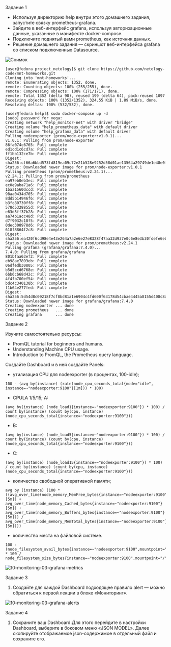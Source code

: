 Задание 1

- Используя директорию help внутри этого домашнего задания, запустите связку prometheus-grafana.
- Зайдите в веб-интерфейс grafana, используя авторизационные данные, указанные в манифесте docker-compose.
- Подключите поднятый вами prometheus, как источник данных.
- Решение домашнего задания — скриншот веб-интерфейса grafana со списком подключенных Datasource.

![Снимок](https://github.com/busuek/work/assets/101875725/712aabdf-5808-40bb-bc7f-b769a7833536)

```
[user@fedora project_netology]$ git clone https://github.com/netology-code/mnt-homeworks.git
Cloning into 'mnt-homeworks'...
remote: Enumerating objects: 1352, done.
remote: Counting objects: 100% (255/255), done.
remote: Compressing objects: 100% (171/171), done.
remote: Total 1352 (delta 98), reused 199 (delta 64), pack-reused 1097
Receiving objects: 100% (1352/1352), 324.55 KiB | 1.89 MiB/s, done.
Resolving deltas: 100% (532/532), done.

[user@fedora help]$ sudo docker-compose up -d
[sudo] password for vega: 
Creating network "help_monitor-net" with driver "bridge"
Creating volume "help_prometheus_data" with default driver
Creating volume "help_grafana_data" with default driver
Pulling nodeexporter (prom/node-exporter:v1.0.1)...
v1.0.1: Pulling from prom/node-exporter
86fa074c6765: Pull complete
ed1cd1c6cd7a: Pull complete
ff1bb132ce7b: Pull complete
Digest: sha256:cf66a6bbd573fd819ea09c72e21b528e9252d58d01ae13564a29749de1e48e0f
Status: Downloaded newer image for prom/node-exporter:v1.0.1
Pulling prometheus (prom/prometheus:v2.24.1)...
v2.24.1: Pulling from prom/prometheus
ea97eb0eb3ec: Pull complete
ec0e9aba71a6: Pull complete
1baa1560dccd: Pull complete
98aa0434d705: Pull complete
8dd5b14946f6: Pull complete
b3fc80730ff8: Pull complete
578d5328855d: Pull complete
e63d5ff37b28: Pull complete
aa74b1acc48d: Pull complete
d7f9032c18f5: Pull complete
0dec308978d6: Pull complete
618f8864f2c8: Pull complete
Digest: sha256:ea420f6cd98e4e43e264a7a2e6e27e8328f47aa32d937e0c6e8e3b30fdefe6eb
Status: Downloaded newer image for prom/prometheus:v2.24.1
Pulling grafana (grafana/grafana:7.4.0)...
7.4.0: Pulling from grafana/grafana
801bfaa63ef2: Pull complete
eb98ae7893eb: Pull complete
06dfedb30805: Pull complete
b5d5ccd6768e: Pull complete
6bb6cb68d42c: Pull complete
4f4fb700ef54: Pull complete
bdc4c340130b: Pull complete
f1b64e277fed: Pull complete
Digest: sha256:5d54d8c09218f7cf8bd81a1e6904c4fd600f63178d54cbae4445a8155d408c8a
Status: Downloaded newer image for grafana/grafana:7.4.0
Creating nodeexporter ... done
Creating prometheus   ... done
Creating grafana      ... done
```
Задание 2

Изучите самостоятельно ресурсы:

- PromQL tutorial for beginners and humans.
- Understanding Machine CPU usage.
- Introduction to PromQL, the Prometheus query language.

Создайте Dashboard и в ней создайте Panels:

- утилизация CPU для nodeexporter (в процентах, 100-idle);
```
100 - (avg by(instance) (rate(node_cpu_seconds_total{mode="idle", instance=~"nodeexporter:9100"}[1m])) * 100)
```

- CPULA 1/5/15; A:
```
(avg by(instance) (node_load1{instance=~"nodeexporter:9100"}) * 100) / count by(instance) (count by(cpu, instance) (node_cpu_seconds_total{instance=~"nodeexporter:9100"}))
```

- B:
```
(avg by(instance) (node_load5{instance=~"nodeexporter:9100"}) * 100) / count by(instance) (count by(cpu, instance) (node_cpu_seconds_total{instance=~"nodeexporter:9100"}))
```

- C:
```
(avg by(instance) (node_load15{instance=~"nodeexporter:9100"}) * 100) / count by(instance) (count by(cpu, instance) (node_cpu_seconds_total{instance=~"nodeexporter:9100"}))
```

- количество свободной оперативной памяти;
```
avg by (instance) (100 * ((avg_over_time(node_memory_MemFree_bytes{instance=~"nodeexporter:9100"}[5m]) + avg_over_time(node_memory_Cached_bytes{instance=~"nodeexporter:9100"}[5m]) + avg_over_time(node_memory_Buffers_bytes{instance=~"nodeexporter:9100"}[5m])) / avg_over_time(node_memory_MemTotal_bytes{instance=~"nodeexporter:9100"}[5m])))
```

- количество места на файловой системе.
```
100 - (node_filesystem_avail_bytes{instance=~"nodeexporter:9100",mountpoint="/"} * 100 / node_filesystem_size_bytes{instance=~"nodeexporter:9100",mountpoint="/"})
```

![10-monitoring-03-grafana-metrics](https://github.com/busuek/work/assets/101875725/9921931a-b6d7-468c-a619-ba0ebd840b33)

Задание 3 

1. Создайте для каждой Dashboard подходящее правило alert — можно обратиться к первой лекции в блоке «Мониторинг».

![10-monitoring-03-grafana-alerts](https://github.com/busuek/work/assets/101875725/f17b82c1-0409-4ca3-89fd-8d5fec8b6144)

Задание 4 

1. Сохраните ваш Dashboard.Для этого перейдите в настройки Dashboard, выберите в боковом меню «JSON MODEL». Далее скопируйте отображаемое json-содержимое в отдельный файл и сохраните его.


